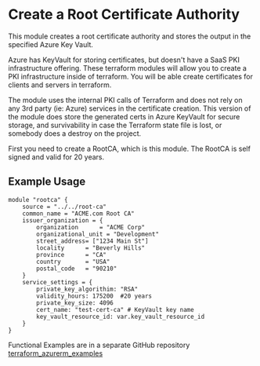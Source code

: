 # Create a Root Certificate Authority

This module creates a root certificate authority and stores the 
output in the specified Azure Key Vault.

Azure has KeyVault for storing certificates, but doesn't have a SaaS 
PKI infrastructure offering.  These terraform modules will allow you 
to create a PKI infrastructure inside of terraform.  You will be able 
create certificates for clients and servers in terraform.

The module uses the internal PKI calls of Terraform and does not 
rely on any 3rd party (ie: Azure) services in the certificate creation.
This version of the module does store the generated certs in Azure KeyVault
for secure storage, and survivability in case the Terraform state file 
is lost, or somebody does a destroy on the project.

First you need to create a RootCA, which is this module.  The RootCA
is self signed and valid for 20 years.

## Example Usage 
```hcl
module "rootca" {
    source = "../../root-ca"
    common_name = "ACME.com Root CA"
    issuer_organization = {
        organization      = "ACME Corp"
        organizational_unit = "Development"
        street_address= ["1234 Main St"]
        locality      = "Beverly Hills"
        province      = "CA"
        country       = "USA"
        postal_code   = "90210"
    }
    service_settings = {
        private_key_algorithim: "RSA"
        validity_hours: 175200  #20 years
        private_key_size: 4096
        cert_name: "test-cert-ca" # KeyVault key name
        key_vault_resource_id: var.key_vault_resource_id
    }
}
```

Functional Examples are in a separate GitHub repository [terraform_azurerm_examples](https://github.com/persistentsystems/terraform-azurerm-samples)


